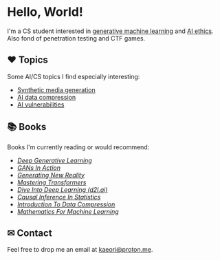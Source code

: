 # Hello, World!

I'm a CS student interested in [generative machine learning](https://en.wikipedia.org/wiki/Generative_model) and [AI ethics](https://en.wikipedia.org/wiki/Ethics_of_artificial_intelligence). Also fond of penetration testing and CTF games.


## ♥ Topics

Some AI/CS topics I find especially interesting:

  * [Synthetic media generation](https://en.wikipedia.org/wiki/Synthetic_media)
  * [AI data compression](https://en.wikipedia.org/wiki/Data_compression#Machine_learning)
  * [AI vulnerabilities](https://en.wikipedia.org/wiki/Adversarial_machine_learning)
  

## 📚 Books

Books I'm currently reading or would recommend:

  * [*Deep Generative Learning*](https://b-ok.cc/book/5260748/f22ad5)
  * [*GANs In Action*](https://b-ok.cc/book/5256274/ae75c1)
  * [*Generating New Reality*](https://b-ok.cc/book/16777840/df17ce)
  * [*Mastering Transformers*](https://b-ok.cc/book/17356470/e7bc75)
  * [*Dive Into Deep Learning (d2l.ai)*](https://b-ok.cc/book/11638445/05fd36)
  * [*Causal Inference In Statistics*](https://b-ok.cc/book/2664651/adcbf6)
  * [*Introduction To Data Compression*](https://b-ok.cc/book/3629223/77bd36)
  * [*Mathematics For Machine Learning*](https://b-ok.cc/book/5523576/586140)


## ✉ Contact

Feel free to drop me an email at kaeori@proton.me.
